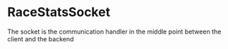 # RaceStatsSocket
The socket is the communication handler in the middle point between the client and the backend 
